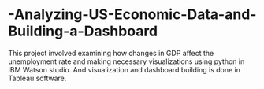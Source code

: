 # -Analyzing-US-Economic-Data-and-Building-a-Dashboard
This project involved examining how changes in GDP affect the unemployment rate and making necessary visualizations using python in IBM Watson studio. And visualization and dashboard building is done in Tableau software.
